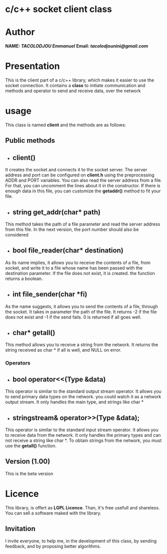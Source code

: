 # c/c++ socket client class

# Author
**NAME: _TACOLODJOU Emmanuel_**
**Email: _tacolodjounini@gmail.com_**

# Presentation
This is the client part of a c/c++ library, which makes it easier to use the socket connection. It contains a **class** to initiate communication and methods and operator to send and receive data, over the network

# usage
This class is named **client** and the methods are as follows:

## Public methods

* ## client()
It creates the socket and connects it to the socket server. The server address and port can be configured on **client.h** using the preprocessing ADDR and PORT variables. You can also read the server address from a file. For that, you can uncomment the lines about it in the constructor. If there is enough data in this file, you can customize the **getaddr()** method to fit your file.

* ##  string get_addr(char* path)
This method takes the path of a file parameter and read the server address from this file. In the next version, the port number should also be considered


* ## bool file_reader(char* destination)
As its name implies, it allows you to receive the contents of a file, from socket, and write it to a file whose name has been passed with the destination parameter. If the file does not exist, it is created. the function returns a boolean. 

* ## int file_sender(char *fi)
As the name suggests, it allows you to send the contents of a file, through the socket. It takes in parameter the path of the file. It returns -2 if the file does not exist and -1 if the send fails. 0 is returned if all goes well.

* ## char* getall()
This method allows you to receive a string from the network. It returns the string received as char * if all is well, and NULL on error.

### Operators

* ## bool operator<<(Type &data)

This operator is similar to the standard output stream operator. It allows you to send primary data types on the network. you could watch it as a network output stream. It only handles the main type, and strings like char *

* ## stringstream& operator>>(Type &data);
This operator is similar to the standard input stream operator. It allows you to receive data from the network. It only handles the primary types and can not receive a string like char *. To obtain strings from the network, you must use the **getall()** function.

## Version (1.00)
This is the beta version

# Licence

This library, is offert as **LGPL Licence**. Than, it's free usefull and shareless. You can sell a software maked with the library.

## Invitation

I invite everyone, to help me, in the development of this class, by sending feedback, and by proposing better algorithms.